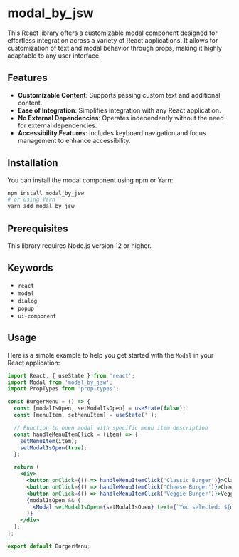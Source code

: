 # modal_by_jsw

This React library offers a customizable modal component designed for effortless integration across a variety of React applications. It allows for customization of text and modal behavior through props, making it highly adaptable to any user interface.

## Features

- **Customizable Content**: Supports passing custom text and additional content.
- **Ease of Integration**: Simplifies integration with any React application.
- **No External Dependencies**: Operates independently without the need for external dependencies.
- **Accessibility Features**: Includes keyboard navigation and focus management to enhance accessibility.

## Installation

You can install the modal component using npm or Yarn:

```bash
npm install modal_by_jsw
# or using Yarn
yarn add modal_by_jsw
```

## Prerequisites

This library requires Node.js version 12 or higher.

## Keywords

- `react`
- `modal`
- `dialog`
- `popup`
- `ui-component`

## Usage

Here is a simple example to help you get started with the `Modal` in your React application:

```jsx
import React, { useState } from 'react';
import Modal from 'modal_by_jsw';
import PropTypes from 'prop-types';

const BurgerMenu = () => {
  const [modalIsOpen, setModalIsOpen] = useState(false);
  const [menuItem, setMenuItem] = useState('');

  // Function to open modal with specific menu item description
  const handleMenuItemClick = (item) => {
    setMenuItem(item);
    setModalIsOpen(true);
  };

  return (
    <div>
      <button onClick={() => handleMenuItemClick('Classic Burger')}>Classic Burger</button>
      <button onClick={() => handleMenuItemClick('Cheese Burger')}>Cheese Burger</button>
      <button onClick={() => handleMenuItemClick('Veggie Burger')}>Veggie Burger</button>
      {modalIsOpen && (
        <Modal setModalIsOpen={setModalIsOpen} text={`You selected: ${menuItem}. Enjoy your meal!`} />
      )}
    </div>
  );
};

export default BurgerMenu;
```
